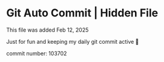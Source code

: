 # Git Auto Commit | Hidden File

This file was added Feb 12, 2025

Just for fun and keeping my daily git commit active 🤪

commit number: 103702
